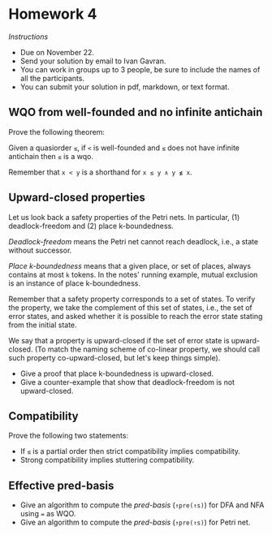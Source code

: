 # Homework 4

_Instructions_
* Due on November 22.
* Send your solution by email to Ivan Gavran.
* You can work in groups up to 3 people, be sure to include the names of all the participants.
* You can submit your solution in pdf, markdown, or text format.


## WQO from well-founded and no infinite antichain

Prove the following theorem:

Given a quasiorder `≤`, if `<` is well-founded and `≤` does not have infinite antichain then `≤` is a wqo.

Remember that `x < y` is a shorthand for `x ≤ y ∧ y ≰ x`.


## Upward-closed properties

Let us look back a safety properties of the Petri nets.
In particular, (1) deadlock-freedom and (2) place k-boundedness.

_Deadlock-freedom_ means the Petri net cannot reach deadlock, i.e., a state without successor.

_Place k-boundedness_ means that a given place, or set of places, always contains at most `k` tokens.
In the notes' running example, mutual exclusion is an instance of place k-boundedness.

Remember that a safety property corresponds to a set of states.
To verify the property, we take the complement of this set of states, i.e., the set of error states, and asked whether it is possible to reach the error state stating from the initial state.

We say that a property is upward-closed if the set of error state is upward-closed.
(To match the naming scheme of co-linear property, we should call such property co-upward-closed, but let's keep things simple).

* Give a proof that place k-boundedness is upward-closed.
* Give a counter-example that show that deadlock-freedom is not upward-closed.


## Compatibility

Prove the following two statements:
* If `≤` is a partial order then strict compatibility implies compatibility.
* Strong compatibility implies stuttering compatibility.


## Effective pred-basis

* Give an algorithm to compute the _pred-basis_ (`↑pre(↑s)`) for DFA and NFA using `=` as WQO.
* Give an algorithm to compute the _pred-basis_ (`↑pre(↑s)`) for Petri net.
